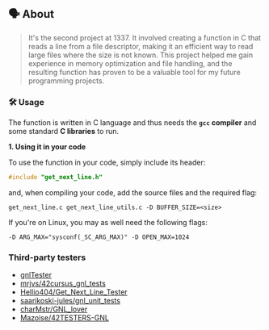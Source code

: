 ## 🗣️ About

> It's the second project at 1337. It involved creating a function in C that reads a line from a file descriptor, making it an efficient way to read large files where the size is not known. This project helped me gain experience in memory optimization and file handling, and the resulting function has proven to be a valuable tool for my future programming projects.

### 🛠️ Usage

The function is written in C language and thus needs the **`gcc` compiler** and some standard **C libraries** to run.

**1. Using it in your code**

To use the function in your code, simply include its header:

```C
#include "get_next_line.h"
```

and, when compiling your code, add the source files and the required flag:

```shell
get_next_line.c get_next_line_utils.c -D BUFFER_SIZE=<size>
```

If you're on Linux, you may as well need the following flags:

```shell
-D ARG_MAX="sysconf(_SC_ARG_MAX)" -D OPEN_MAX=1024
```

### Third-party testers

* [gnlTester](https://github.com/Tripouille/gnlTester)
* [mrjvs/42cursus_gnl_tests](https://github.com/mrjvs/42cursus_gnl_tests)
* [Hellio404/Get_Next_Line_Tester](https://github.com/Hellio404/Get_Next_Line_Tester)
* [saarikoski-jules/gnl_unit_tests](https://github.com/saarikoski-jules/gnl_unit_tests)
* [charMstr/GNL_lover](https://github.com/charMstr/GNL_lover)
* [Mazoise/42TESTERS-GNL](https://github.com/Mazoise/42TESTERS-GNL)

